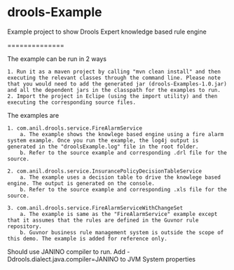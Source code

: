 drools-Example
==============

Example project to show Drools Expert knowledge based rule engine

==============

The example can be run in 2 ways

	1. Run it as a maven project by calling "mvn clean install" and then executing the relevant classes through the command line. Please note that you would need to add the generated jar (drools-Examples-1.0.jar) and all the dependent jars in the classpath for the examples to run.
	2. Import the project in Eclipe (using the import utility) and then executing the corresponding source files.


The examples are

	1. com.anil.drools.service.FireAlarmService
		a. The example shows the knowlege based engine using a fire alarm system example. Once you run the example, the log4j output is generated in the "droolsExample.log" file in the root folder.
		b. Refer to the source example and corresponding .drl file for the source.

	2. com.anil.drools.service.InsurancePolicyDecisionTableService
		a. The example uses a decision table to drive the knowlege based engine. The output is generated on the console.
		b. Refer to the source example and corresponding .xls file for the source.

	3. com.anil.drools.service.FireAlarmServiceWithChangeSet
		a. The example is same as the "FireAlarmService" example except that it assumes that the rules are defined in the Guvnor rule repository.
		b. Guvnor business rule management system is outside the scope of this demo. The example is added for reference only.

            
Should use JANINO compiler to run. Add -Ddrools.dialect.java.compiler=JANINO to JVM System properties
